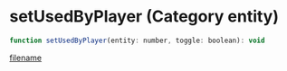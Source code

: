 # setUsedByPlayer (Category entity)

```js
function setUsedByPlayer(entity: number, toggle: boolean): void
```

[filename](setUsedByPlayer_m.md ':include')
